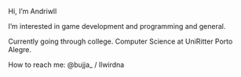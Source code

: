  Hi, I’m Andriwll
 
 I’m interested in game development and programming and general.

 Currently going through college. Computer Science at UniRitter Porto Alegre.
 
 How to reach me: @bujja_ / llwirdna 
 
<!---
Andriwll/Andriwll is a ✨ special ✨ repository because its `README.md` (this file) appears on your GitHub profile.
You can click the Preview link to take a look at your changes.
--->

